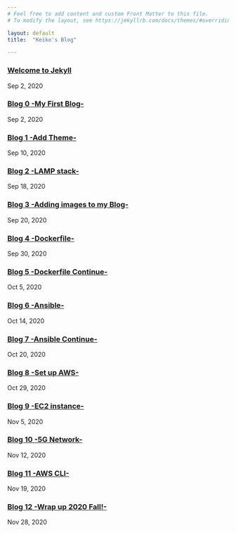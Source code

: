 ```yaml
---
# Feel free to add content and custom Front Matter to this file.
# To modify the layout, see https://jekyllrb.com/docs/themes/#overriding-theme-defaults

layout: default
title:  "Keiko's Blog"

---
```

### [Welcome to Jekyll](/2020-09-02-welcome-to-jekyll/)
Sep 2, 2020


### [Blog 0 -My First Blog-](/2020-09-02-Blog0/)
Sep 2, 2020


### [Blog 1 -Add Theme-](/2020-09-10-Blog1/)
Sep 10, 2020


### [Blog 2 -LAMP stack-](/2020-09-18-Blog2/)
Sep 18, 2020

### [Blog 3 -Adding images to my Blog-](/2020-09-20-Blog3/)
Sep 20, 2020

### [Blog 4 -Dockerfile-](/2020-09-30-Blog4/)
Sep 30, 2020

### [Blog 5 -Dockerfile Continue-](/2020-10-05-Blog5/)  
Oct 5, 2020

### [Blog 6 -Ansible-](/2020-10-14-Blog6/)
Oct 14, 2020

### [Blog 7 -Ansible Continue-](/2020-10-20-Blog7/)  
Oct 20, 2020

### [Blog 8 -Set up AWS-](/2020-10-29-Blog8/)
Oct 29, 2020

### [Blog 9 -EC2 instance-](/2020-11-05-Blog9/)
Nov 5, 2020

### [Blog 10 -5G Network-](/2020-11-12-Blog10/)
Nov 12, 2020

### [Blog 11 -AWS CLI-](/2020-11-19-Blog11/)
Nov 19, 2020

### [Blog 12 -Wrap up 2020 Fall!-](/2020-12-04-Blog12/)
Nov 28, 2020
